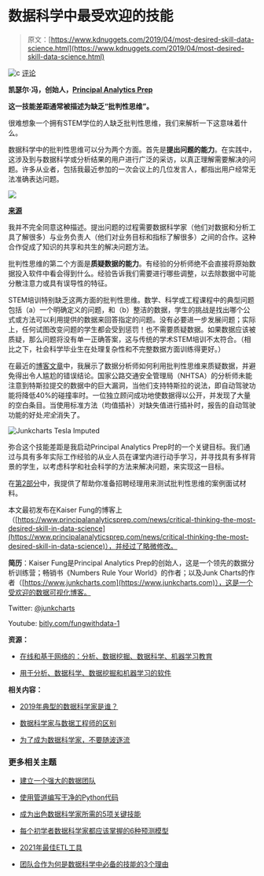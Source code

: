 # 数据科学中最受欢迎的技能

> 原文：[https://www.kdnuggets.com/2019/04/most-desired-skill-data-science.html](https://www.kdnuggets.com/2019/04/most-desired-skill-data-science.html)

![c](../Images/3d9c022da2d331bb56691a9617b91b90.png) [评论](#comments)

**凯瑟尔·冯，创始人，[Principal Analytics Prep](https://www.principalanalyticsprep.com)**

**这一技能差距通常被描述为缺乏“批判性思维”。**

很难想象一个拥有STEM学位的人缺乏批判性思维，我们来解析一下这意味着什么。

数据科学中的批判性思维可以分为两个方面。首先是**提出问题的能力**。在实践中，这涉及到与数据科学或分析结果的用户进行广泛的采访，以真正理解需要解决的问题。许多从业者，包括我最近参加的一次会议上的几位发言人，都指出用户经常无法准确表达问题。

![](../Images/7df9826641e4b07abfeae7636403bd5a.png)

**[来源](https://writereflections4u.com/wp-content/uploads/Creative-vs.-Critical-Thinker-1080x675.png)**

我并不完全同意这种描述。提出问题的过程需要数据科学家（他们对数据和分析工具了解很多）与业务负责人（他们对业务目标和指标了解很多）之间的合作。这种合作促成了知识的共享和共生的解决问题方法。

批判性思维的第二个方面是**质疑数据的能力**。有经验的分析师绝不会直接将原始数据投入软件中看会得到什么。经验告诉我们需要进行哪些调整，以去除数据中可能分散注意力或具有误导性的特征。

STEM培训特别缺乏这两方面的批判性思维。数学、科学或工程课程中的典型问题包括（a）一个明确定义的问题，和（b）整洁的数据，学生的挑战是找出哪个公式或方法可以利用提供的数据来回答指定的问题。没有必要进一步发展问题；实际上，任何试图改变问题的学生都会受到惩罚！也不需要质疑数据。如果数据应该被质疑，那么问题将没有单一正确答案，这与传统的学术STEM培训不太符合。（相比之下，社会科学毕业生在处理复杂性和不完整数据方面训练得更好。）

在最近的[博客文章](https://junkcharts.typepad.com/numbersruleyourworld/2019/03/excel-error-but-could-happen-in-any-tool.html)中，我展示了数据分析师如何利用批判性思维来质疑数据，并避免得出令人尴尬的错误结论。国家公路交通安全管理局（NHTSA）的分析师未能注意到特斯拉提交的数据中的巨大漏洞，当他们支持特斯拉的说法，即自动驾驶功能将降低40%的碰撞率时。一位独立顾问成功地使数据得以公开，并发现了大量的空白条目。当使用标准方法（均值插补）对缺失值进行插补时，报告的自动驾驶功能的好处*完全*消失了。

![Junkcharts Tesla Imputed](../Images/0bcb79eb658163c6277acb45f1c57586.png)

弥合这个技能差距是我启动Principal Analytics Prep时的一个关键目标。我们通过与具有多年实际工作经验的从业人员在课堂内进行动手学习，并寻找具有多样背景的学生，以考虑科学和社会科学的方法来解决问题，来实现这一目标。

在[第2部分](https://www.kdnuggets.com/2019/04/interview-questions-data-science.html)中，我提供了帮助你准备招聘经理用来测试批判性思维的案例面试材料。

本文最初发布在Kaiser Fung的博客上（[https://www.principalanalyticsprep.com/news/critical-thinking-the-most-desired-skill-in-data-science](https://www.principalanalyticsprep.com/news/critical-thinking-the-most-desired-skill-in-data-science)），并经过了略微修改。

**简历**：Kaiser Fung是Principal Analytics Prep的创始人，这是一个领先的数据分析训练营；畅销书《Numbers Rule Your World》的作者；以及Junk Charts的作者（[https://www.junkcharts.com](https://www.junkcharts.com)），这是一个受欢迎的数据可视化博客。

Twitter: [@junkcharts](https://twitter.com/@junkcharts)

Youtube: [bitly.com/fungwithdata-1](http://bitly.com/fungwithdata-1)

**资源：**

+   [在线和基于网络的：分析、数据挖掘、数据科学、机器学习教育](https://www.kdnuggets.com/education/online.html)

+   [用于分析、数据科学、数据挖掘和机器学习的软件](https://www.kdnuggets.com/software/index.html)

**相关内容：**

+   [2019年典型的数据科学家是谁？](https://www.kdnuggets.com/2019/03/typical-data-scientist-2019.html)

+   [数据科学家与数据工程师的区别](https://www.kdnuggets.com/2019/03/odsc-difference-data-scientists-data-engineers.html)

+   [为了成为数据科学家，不要随波逐流](https://www.kdnuggets.com/2018/11/get-hired-as-data-scientist.html)

### 更多相关主题

+   [建立一个强大的数据团队](https://www.kdnuggets.com/2021/12/build-solid-data-team.html)

+   [使用管道编写干净的Python代码](https://www.kdnuggets.com/2021/12/write-clean-python-code-pipes.html)

+   [成为出色数据科学家所需的5项关键技能](https://www.kdnuggets.com/2021/12/5-key-skills-needed-become-great-data-scientist.html)

+   [每个初学者数据科学家都应该掌握的6种预测模型](https://www.kdnuggets.com/2021/12/6-predictive-models-every-beginner-data-scientist-master.html)

+   [2021年最佳ETL工具](https://www.kdnuggets.com/2021/12/mozart-best-etl-tools-2021.html)

+   [团队合作为何是数据科学中必备的技能的3个理由](https://www.kdnuggets.com/2022/05/3-reasons-teamwork-essential-skill-data-science.html)
